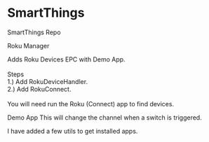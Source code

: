 # SmartThings
SmartThings Repo

Roku Manager

Adds Roku Devices EPC with Demo App.<br>
<br>
Steps<br>
1.) Add RokuDeviceHandler.<br>
2.) Add RokuConnect.<br>
<br>
You will need run the Roku (Connect) app to find devices.

Demo App
This will change the channel when a switch is triggered.

I have added a few utils to get installed apps.